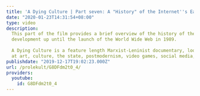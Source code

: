 ```yaml
---
title: 'A Dying Culture | Part seven: A "History" of the Internet''s Early Development'
date: "2020-01-23T14:31:54+08:00"
type: video
description:
  This part of the film provides a brief overview of the history of the internet's
  development up until the launch of the World Wide Web in 1989.
  
  A Dying Culture is a feature length Marxist-Leninist documentary, looking
  at art, culture, the state, postmodernism, video games, social media, war and crisis.
publishdate: "2019-12-17T19:02:23.000Z"
url: /prolekult/G8DFdm2t0_4/
providers:
  youtube:
    id: G8DFdm2t0_4
---
```

